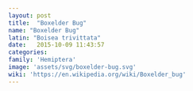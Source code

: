 ```yaml
---
layout: post
title:  "Boxelder Bug"
name: "Boxelder Bug"
latin: "Boisea trivittata"
date:   2015-10-09 11:43:57
categories: 
family: 'Hemiptera'
image: 'assets/svg/boxelder-bug.svg'
wiki: 'https://en.wikipedia.org/wiki/Boxelder_bug'
---
```

